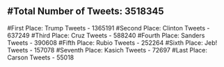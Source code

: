 #Total Number of Tweets: 3518345 
---
#First Place: Trump Tweets - 1365191
#Second Place: Clinton Tweets - 637249
#Third Place: Cruz Tweets - 588240
#Fourth Place: Sanders Tweets - 390608
#Fifth Place: Rubio Tweets - 252264
#Sixth Place: Jeb! Tweets - 157078
#Seventh Place: Kasich Tweets - 72697
#Last Place: Carson Tweets - 55018
